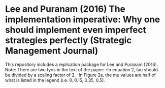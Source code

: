 # Lee and Puranam (2016) The implementation imperative: Why one should implement even imperfect strategies perfectly (Strategic Management Journal)

This repository includes a replication package for Lee and Puranam (2016).
Note: There are two tyos in the text of the paper: 
-In equation 2, tau should be divided by a scaling factor of 2. 
-In Figure 2a, the mu values are half of what is listed in the legend (i.e. 0, 0.15, 0.35, 0.5). 

